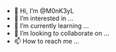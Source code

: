 - 👋 Hi, I’m @M0nK3yL
- 👀 I’m interested in ...
- 🌱 I’m currently learning ...
- 💞️ I’m looking to collaborate on ...
- 📫 How to reach me ...

<!---
M0nK3yL/M0nK3yL is a ✨ special ✨ repository because its `README.md` (this file) appears on your GitHub profile.
You can click the Preview link to take a look at your changes.
--->
